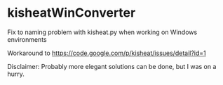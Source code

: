 # kisheatWinConverter
Fix to naming problem with kisheat.py when working on Windows environments

Workaround to https://code.google.com/p/kisheat/issues/detail?id=1

Disclaimer: Probably more elegant solutions can be done, but I was on a hurry.
